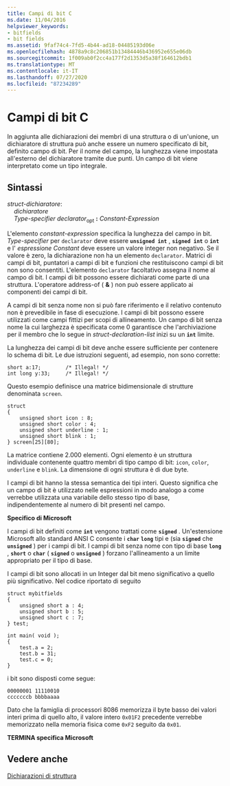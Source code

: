 ```yaml
---
title: Campi di bit C
ms.date: 11/04/2016
helpviewer_keywords:
- bitfields
- bit fields
ms.assetid: 9faf74c4-7fd5-4b44-ad18-04485193d06e
ms.openlocfilehash: 4878a9c8c206851b13484446b436952e655e06db
ms.sourcegitcommit: 1f009ab0f2cc4a177f2d1353d5a38f164612bdb1
ms.translationtype: MT
ms.contentlocale: it-IT
ms.lasthandoff: 07/27/2020
ms.locfileid: "87234289"
---
```

# <a name="c-bit-fields"></a>Campi di bit C

In aggiunta alle dichiarazioni dei membri di una struttura o di un'unione, un dichiaratore di struttura può anche essere un numero specificato di bit, definito campo di bit. Per il nome del campo, la lunghezza viene impostata all'esterno del dichiaratore tramite due punti. Un campo di bit viene interpretato come un tipo integrale.

## <a name="syntax"></a>Sintassi

*struct-dichiaratore*:<br/>
&nbsp;&nbsp;&nbsp;&nbsp;*dichiaratore*<br/>
&nbsp;&nbsp;&nbsp;&nbsp;*Type-specifier* *declarator*<sub>opt</sub> **:** *Constant-Expression*

L'elemento *constant-expression* specifica la lunghezza del campo in bit. *Type-specifier* per `declarator` deve essere **`unsigned int`** , **`signed int`** o **`int`** e l' *espressione Constant* deve essere un valore integer non negativo. Se il valore è zero, la dichiarazione non ha un elemento `declarator`. Matrici di campi di bit, puntatori a campi di bit e funzioni che restituiscono campi di bit non sono consentiti. L'elemento `declarator` facoltativo assegna il nome al campo di bit. I campi di bit possono essere dichiarati come parte di una struttura. L'operatore address-of ( **&** ) non può essere applicato ai componenti dei campi di bit.

A campi di bit senza nome non si può fare riferimento e il relativo contenuto non è prevedibile in fase di esecuzione. I campi di bit possono essere utilizzati come campi fittizi per scopi di allineamento. Un campo di bit senza nome la cui larghezza è specificata come 0 garantisce che l'archiviazione per il membro che lo segue in *struct-declaration-list* inizi su un **`int`** limite.

La lunghezza dei campi di bit deve anche essere sufficiente per contenere lo schema di bit. Le due istruzioni seguenti, ad esempio, non sono corrette:

```
short a:17;        /* Illegal! */
int long y:33;     /* Illegal! */
```

Questo esempio definisce una matrice bidimensionale di strutture denominata `screen`.

```
struct
{
    unsigned short icon : 8;
    unsigned short color : 4;
    unsigned short underline : 1;
    unsigned short blink : 1;
} screen[25][80];
```

La matrice contiene 2.000 elementi. Ogni elemento è un struttura individuale contenente quattro membri di tipo campo di bit: `icon`, `color`, `underline` e `blink`. La dimensione di ogni struttura è di due byte.

I campi di bit hanno la stessa semantica dei tipi interi. Questo significa che un campo di bit è utilizzato nelle espressioni in modo analogo a come verrebbe utilizzata una variabile dello stesso tipo di base, indipendentemente al numero di bit presenti nel campo.

**Specifico di Microsoft**

I campi di bit definiti come **`int`** vengono trattati come **`signed`** . Un'estensione Microsoft allo standard ANSI C consente i **`char`** **`long`** tipi e (sia **`signed`** che **`unsigned`** ) per i campi di bit. I campi di bit senza nome con tipo di base **`long`** , **`short`** o **`char`** ( **`signed`** o **`unsigned`** ) forzano l'allineamento a un limite appropriato per il tipo di base.

I campi di bit sono allocati in un Integer dal bit meno significativo a quello più significativo. Nel codice riportato di seguito

```
struct mybitfields
{
    unsigned short a : 4;
    unsigned short b : 5;
    unsigned short c : 7;
} test;

int main( void );
{
    test.a = 2;
    test.b = 31;
    test.c = 0;
}
```

i bit sono disposti come segue:

```
00000001 11110010
cccccccb bbbbaaaa
```

Dato che la famiglia di processori 8086 memorizza il byte basso dei valori interi prima di quello alto, il valore intero `0x01F2` precedente verrebbe memorizzato nella memoria fisica come `0xF2` seguito da `0x01`.

**TERMINA specifica Microsoft**

## <a name="see-also"></a>Vedere anche

[Dichiarazioni di struttura](../c-language/structure-declarations.md)
